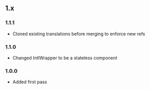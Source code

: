 ## 1.x

### 1.1.1

* Cloned existing translations before merging to enforce new refs

### 1.1.0

* Changed IntlWrapper to be a stateless component

### 1.0.0

* Added first pass

